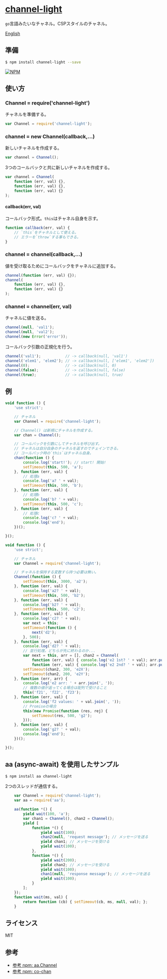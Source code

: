 [channel-light](https://www.npmjs.com/package/channel-light)
====

`go`言語みたいなチャネル。CSPスタイルのチャネル。

[English](README.md#readme)


## 準備

```bash
$ npm install channel-light --save
```

[![NPM](https://nodei.co/npm/channel-light.png?downloads=true&downloadRank=true&stars=true)](https://www.npmjs.com/package/channel-light)


## 使い方

### Channel = require('channel-light')

チャネルを準備する。

```js
var Channel = require('channel-light');
```

### channel = new Channel(callback,...)

新しいチャネルを作成する。

```js
var channel = Channel();
```

3つのコールバックと共に新しいチャネルを作成する。

```js
var channel = Channel(
	function (err, val) {},
	function (err, val) {},
	function (err, val) {}
);
```

#### callback(err, val)

コールバック形式。`this`はチャネル自身を示す。

```js
function callback(err, val) {
	// `this`をチャネルとして使える。
	// エラーを`throw`する事もできる。
}
```

### channel = channel(callback,...)

値を受け取るためにコールバックをチャネルに追加する。

```js
channel(function (err, val) {});
channel(
	function (err, val) {},
	function (err, val) {}
);
```

### channel = channel(err, val)

チャネルに値を送る。

```js
channel(null, 'val1');
channel(null, 'val2');
channel(new Error('error'));
```

コールバック引数の正規化を行う。

```js
channel('val1');           // -> callback(null, 'val1')
channel('elem1', 'elem2'); // -> callback(null, ['elem1', 'elem2'])
channel(0);                // -> callback(null, 0)
channel(false);            // -> callback(null, false)
channel(true);             // -> callback(null, true)
```


## 例

```js
void function () {
	'use strict';

	// チャネル
	var Channel = require('channel-light');

	// Channel() は新規にチャネルを作成する。
	var chan = Channel();

	// コールバックを引数にしてチャネルを呼び出す。
	// チャネルは自分自身のチャネルを返すのでチェインできる。
	// コールバック時の`this`はチャネル自身。
	chan(function () {
		console.log('start!'); // start! 開始!
		setTimeout(this, 500, 'a');
	}, function (err, val) {
		// 処理a
		console.log('a? ' + val);
		setTimeout(this, 500, 'b');
	}, function (err, val) {
		// 処理b
		console.log('b? ' + val);
		setTimeout(this, 500, 'c');
	}, function (err, val) {
		// 処理c
		console.log('c? ' + val);
		console.log('end');
	})();

}();
```

```js
void function () {
	'use strict';

	// チャネル
	var Channel = require('channel-light');

	// チャネルを保持する変数すら持つ必要は無い。
	Channel(function () {
		setTimeout(this, 3000, 'a2');
	}, function (err, val) {
		console.log('a2? ' + val);
		setTimeout(this, 500, 'b2');
	}, function (err, val) {
		console.log('b2? ' + val);
		setTimeout(this, 500, 'c2');
	}, function (err, val) {
		console.log('c2? ' + val);
		var next = this;
		setTimeout(function () {
			next('d2');
		}, 500);
	}, function (err, val) {
		console.log('d2? ' + val);
		// 並行処理。どちらが先に終わるのか...
		var next = this, arr = [], chan2 = Channel(
			function (err, val) { console.log('e2 1st? ' + val); arr.push(val); },
			function (err, val) { console.log('e2 2nd? ' + val); arr.push(val); next(arr); });
		setTimeout(chan2, 300, 'e2X');
		setTimeout(chan2, 200, 'e2Y');
	}, function (err, arr) {
		console.log('e2 arr: ' + arr.join(', '));
		// 複数の値が返ってくる場合は配列で受けること
		this('f21', 'f22', 'f23');
	}, function (err, val) {
		console.log('f2 values: ' + val.join(', '));
		// Promiseの場合
		this(new Promise(function (res, rej) {
			setTimeout(res, 500, 'g2');
		}));
	}, function (err, val) {
		console.log('g2? ' + val);
		console.log('end');
	})();

}();
```


## aa (async-await) を使用したサンプル

```bash
$ npm install aa channel-light
```

2つのスレッドが通信する。

```js
	var Channel = require('channel-light');
	var aa = require('aa');

	aa(function *() {
		yield wait(100, 'a');
		var chan1 = Channel(), chan2 = Channel();
		yield [
			function *() {
				yield wait(100);
				chan2(null, 'request message'); // メッセージを送る
				yield chan1; // メッセージを受ける
				yield wait(100);
			},
			function *() {
				yield wait(200);
				yield chan2; // メッセージを受ける
				yield wait(100);
				chan1(null, 'response message'); // メッセージを送る
				yield wait(100);
			}
		];
	});
	function wait(ms, val) {
		return function (cb) { setTimeout(cb, ms, null, val); };
	}
```


## ライセンス

  MIT


## 参考

+ [参考 npm: aa.Channel](https://www.npmjs.com/package/aa)
+ [参考 npm: co-chan](https://www.npmjs.com/package/co-chan)
